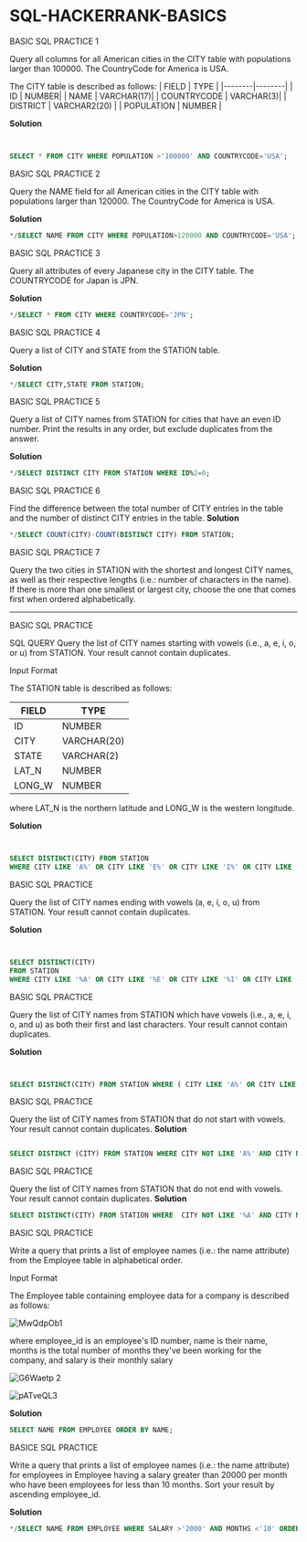 # SQL-HACKERRANK-BASICS
BASIC SQL PRACTICE 1


Query all columns for all American cities in the CITY table with populations larger than 100000. The CountryCode for America is USA.


The CITY table is described as follows:
| FIELD  |  TYPE  |
|--------|--------|
|  ID    |  NUMBER|
| NAME   | VARCHAR(17)|
| COUNTRYCODE | VARCHAR(3)|
| DISTRICT |  VARCHAR2(20) |
| POPULATION | NUMBER |

**Solution**
```sql


SELECT * FROM CITY WHERE POPULATION >'100000' AND COUNTRYCODE='USA';


```

BASIC SQL PRACTICE 2

Query the NAME field for all American cities in the CITY table with populations larger than 120000. The CountryCode for America is USA.

**Solution**
```sql
*/SELECT NAME FROM CITY WHERE POPULATION>120000 AND COUNTRYCODE='USA';

```
BASIC SQL PRACTICE 3

Query all attributes of every Japanese city in the CITY table. The COUNTRYCODE for Japan is JPN.

**Solution**
```sql
*/SELECT * FROM CITY WHERE COUNTRYCODE='JPN';
```

BASIC SQL PRACTICE 4

Query a list of CITY and STATE from the STATION table.

**Solution**
```sql
*/SELECT CITY,STATE FROM STATION;
```

BASIC SQL PRACTICE 5

Query a list of CITY names from STATION for cities that have an even ID number. Print the results in any order, but exclude duplicates from the answer.

**Solution**
```sql
*/SELECT DISTINCT CITY FROM STATION WHERE ID%2=0;

```
BASIC SQL PRACTICE 6

Find the difference between the total number of CITY entries in the table and the number of distinct CITY entries in the table.
**Solution**
```sql
*/SELECT COUNT(CITY)-COUNT(DISTINCT CITY) FROM STATION;

```
BASIC SQL PRACTICE 7

Query the two cities in STATION with the shortest and longest CITY names, as well as their respective lengths (i.e.: number of characters in the name). If there is more than one smallest or largest city, choose the one that comes first when ordered alphabetically.







































--------------------------------------------------------------------------------------------------------------------------------------------------------
BASIC SQL PRACTICE

SQL QUERY 
Query the list of CITY names starting with vowels (i.e., a, e, i, o, or u) from STATION. Your result cannot contain duplicates.

Input Format

The STATION table is described as follows:

|  FIELD  |  TYPE  |
|---------|--------|
|ID       | NUMBER |
|CITY     |VARCHAR(20)|
|STATE    |VARCHAR(2)|
|LAT_N    |NUMBER|
|LONG_W   |NUMBER|

where LAT_N is the northern latitude and LONG_W is the western longitude.

**Solution**
```sql


SELECT DISTINCT(CITY) FROM STATION
WHERE CITY LIKE 'A%' OR CITY LIKE 'E%' OR CITY LIKE 'I%' OR CITY LIKE 'O%' OR CITY LIKE 'U%';

```

BASIC SQL PRACTICE

Query the list of CITY names ending with vowels (a, e, i, o, u) from STATION. Your result cannot contain duplicates.



**Solution**
```sql


SELECT DISTINCT(CITY) 
FROM STATION
WHERE CITY LIKE '%A' OR CITY LIKE '%E' OR CITY LIKE '%I' OR CITY LIKE '%O' OR CITY LIKE '%U'
```

BASIC SQL PRACTICE

Query the list of CITY names from STATION which have vowels (i.e., a, e, i, o, and u) as both their first and last characters. Your result cannot contain duplicates.

**Solution**
```sql


SELECT DISTINCT(CITY) FROM STATION WHERE ( CITY LIKE 'A%' OR CITY LIKE 'E%' OR CITY LIKE 'I%' OR CITY LIKE 'O%' OR CITY LIKE 'U%') AND (CITY LIKE '%A' OR CITY LIKE '%E' OR CITY LIKE '%I' OR CITY LIKE '%O' OR CITY LIKE '%U');

```



BASIC SQL PRACTICE

Query the list of CITY names from STATION that do not start with vowels. Your result cannot contain duplicates.
**Solution**
```sql

SELECT DISTINCT (CITY) FROM STATION WHERE CITY NOT LIKE 'A%' AND CITY NOT LIKE 'E%' AND CITY NOT LIKE  'I%' AND CITY NOT LIKE  'O%' AND CITY NOT LIKE 'U%' ;

```

BASIC SQL PRACTICE

Query the list of CITY names from STATION that do not end with vowels. Your result cannot contain duplicates.
**Solution**
```sql
SELECT DISTINCT(CITY) FROM STATION WHERE  CITY NOT LIKE '%A' AND CITY NOT LIKE '%E' AND CITY NOT LIKE '%I' AND CITY NOT LIKE '%O' AND CITY NOT LIKE '%U';


```

BASIC SQL PRACTICE

Write a query that prints a list of employee names (i.e.: the name attribute) from the Employee table in alphabetical order.

Input Format

The Employee table containing employee data for a company is described as follows:

![MwQdpOb1](https://user-images.githubusercontent.com/124073659/216010357-c151f4db-8357-46ce-bc26-3d3c6e04eb7b.png)


where employee_id is an employee's ID number, name is their name, months is the total number of months they've been working for the company, and salary is their monthly salary

![G6Waetp 2](https://user-images.githubusercontent.com/124073659/216010841-b8a065c7-f8c0-4394-bb99-7fbfb7e1c870.png)

![pATveQL3](https://user-images.githubusercontent.com/124073659/216011224-33aab483-5b70-4131-8d1c-5b2fcd81ae3e.png)

**Solution**
```sql
SELECT NAME FROM EMPLOYEE ORDER BY NAME;


```

BASICE SQL PRACTICE

Write a query that prints a list of employee names (i.e.: the name attribute) for employees in Employee having a salary greater than 20000 per month who have been employees for less than 10 months. Sort your result by ascending employee_id.

**Solution**
```sql
*/SELECT NAME FROM EMPLOYEE WHERE SALARY >'2000' AND MONTHS <'10' ORDER BY EMPLOYEE_ID ASC;


```




